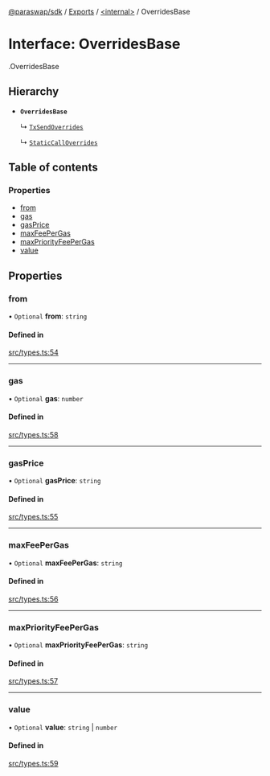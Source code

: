 [@paraswap/sdk](../README.md) / [Exports](../modules.md) / [<internal\>](../modules/internal_.md) / OverridesBase

# Interface: OverridesBase

[<internal>](../modules/internal_.md).OverridesBase

## Hierarchy

- **`OverridesBase`**

  ↳ [`TxSendOverrides`](TxSendOverrides.md)

  ↳ [`StaticCallOverrides`](internal_.StaticCallOverrides.md)

## Table of contents

### Properties

- [from](internal_.OverridesBase.md#from)
- [gas](internal_.OverridesBase.md#gas)
- [gasPrice](internal_.OverridesBase.md#gasprice)
- [maxFeePerGas](internal_.OverridesBase.md#maxfeepergas)
- [maxPriorityFeePerGas](internal_.OverridesBase.md#maxpriorityfeepergas)
- [value](internal_.OverridesBase.md#value)

## Properties

### from

• `Optional` **from**: `string`

#### Defined in

[src/types.ts:54](https://github.com/paraswap/paraswap-sdk/blob/master/src/types.ts#L54)

___

### gas

• `Optional` **gas**: `number`

#### Defined in

[src/types.ts:58](https://github.com/paraswap/paraswap-sdk/blob/master/src/types.ts#L58)

___

### gasPrice

• `Optional` **gasPrice**: `string`

#### Defined in

[src/types.ts:55](https://github.com/paraswap/paraswap-sdk/blob/master/src/types.ts#L55)

___

### maxFeePerGas

• `Optional` **maxFeePerGas**: `string`

#### Defined in

[src/types.ts:56](https://github.com/paraswap/paraswap-sdk/blob/master/src/types.ts#L56)

___

### maxPriorityFeePerGas

• `Optional` **maxPriorityFeePerGas**: `string`

#### Defined in

[src/types.ts:57](https://github.com/paraswap/paraswap-sdk/blob/master/src/types.ts#L57)

___

### value

• `Optional` **value**: `string` \| `number`

#### Defined in

[src/types.ts:59](https://github.com/paraswap/paraswap-sdk/blob/master/src/types.ts#L59)
